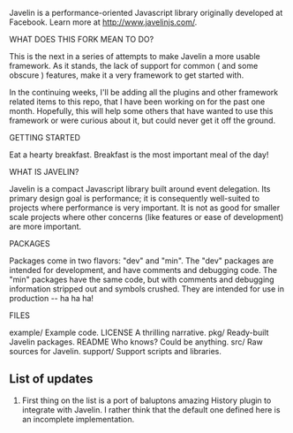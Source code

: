 Javelin is a performance-oriented Javascript library originally developed at
Facebook. Learn more at <http://www.javelinjs.com/>.


WHAT DOES THIS FORK MEAN TO DO?

This is the next in a series of attempts to make Javelin a more usable framework.
As it stands, the lack of support for common ( and some obscure ) features, make 
it a very framework to get started with. 

In the continuing weeks, I'll  be adding all the plugins and other framework related
items to this repo, that I have been working on for the past one month. Hopefully,
this will help some others that have wanted to use this framework or were curious 
about it, but could never get it off the ground.



GETTING STARTED

Eat a hearty breakfast. Breakfast is the most important meal of the day!


WHAT IS JAVELIN?

Javelin is a compact Javascript library built around event delegation. Its
primary design goal is performance; it is consequently well-suited to projects
where performance is very important. It is not as good for smaller scale
projects where other concerns (like features or ease of development) are more
important.


PACKAGES

Packages come in two flavors: "dev" and "min". The "dev" packages are intended
for development, and have comments and debugging code. The "min" packages have
the same code, but with comments and debugging information stripped out and
symbols crushed. They are intended for use in production -- ha ha ha!


FILES

  example/    Example code.
  LICENSE     A thrilling narrative.
  pkg/        Ready-built Javelin packages.
  README      Who knows? Could be anything.
  src/        Raw sources for Javelin.
  support/    Support scripts and libraries.


## List of updates

1. First thing on the list is a port of baluptons amazing History plugin to integrate with 	Javelin. I rather think that the default one defined here is an incomplete implementation.
